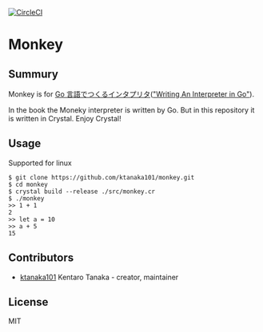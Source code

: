 [![CircleCI](https://circleci.com/gh/ktanaka101/monkey/tree/master.svg?style=shield&circle-token=8f580ec1c7b5a310bcc770d6891142099e40a674)](https://circleci.com/gh/ktanaka101/monkey/tree/master)

# Monkey

## Summury

Monkey is for [Go 言語でつくるインタプリタ](https://www.oreilly.co.jp/books/9784873118222/)(["Writing An Interpreter in Go"](https://interpreterbook.com/)).

In the book the Moneky interpreter is written by Go.
But in this repository it is written in Crystal.
Enjoy Crystal!

## Usage

Supported for linux

```
$ git clone https://github.com/ktanaka101/monkey.git
$ cd monkey
$ crystal build --release ./src/monkey.cr
$ ./monkey
>> 1 + 1
2
>> let a = 10
>> a + 5
15
```

## Contributors

- [ktanaka101](https://github.com/ktanaka101) Kentaro Tanaka - creator, maintainer

## License

MIT
